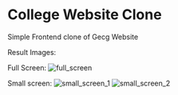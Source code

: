 # College Website Clone
Simple Frontend clone of Gecg Website

Result Images:

Full Screen: 
![full_screen](https://user-images.githubusercontent.com/90596719/167893194-6e750ab2-4c27-4ae7-bb6b-0b7b7cf29769.jpg)

Small screen:
![small_screen_1](https://user-images.githubusercontent.com/90596719/167893220-056f5a7d-725e-45e7-97e7-7d86920815da.jpg)
![small_screen_2](https://user-images.githubusercontent.com/90596719/167893224-f40c98f1-5773-4fda-a513-ac722f7924ba.jpg)
